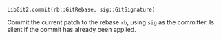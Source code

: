 ```
LibGit2.commit(rb::GitRebase, sig::GitSignature)
```

Commit the current patch to the rebase `rb`, using `sig` as the committer. Is silent if the commit has already been applied.
